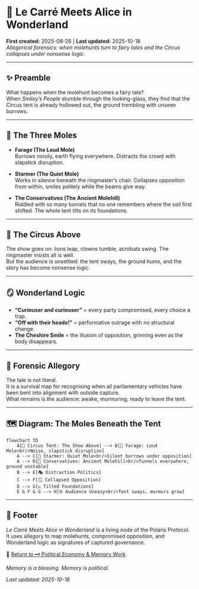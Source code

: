 # 🧠 Le Carré Meets Alice in Wonderland  
**First created:** 2025-08-26 | **Last updated:** 2025-10-18  
*Allegorical forensics: when molehunts turn to fairy tales and the Circus collapses under nonsense logic.*  

---

## ✨ Preamble  

What happens when the molehunt becomes a fairy tale?  
When *Smiley’s People* stumble through the looking-glass, they find that the Circus tent is already hollowed out, the ground trembling with unseen burrows.  

---

## 🐀 The Three Moles  

- **Farage (The Loud Mole)**  
  Burrows noisily, earth flying everywhere. Distracts the crowd with slapstick disruption.  

- **Starmer (The Quiet Mole)**  
  Works in silence beneath the ringmaster’s chair. Collapses opposition from within, smiles politely while the beams give way.  

- **The Conservatives (The Ancient Molehill)**  
  Riddled with so many tunnels that no one remembers where the soil first shifted. The whole tent tilts on its foundations.  

---

## 🎪 The Circus Above  

The show goes on: lions leap, clowns tumble, acrobats swing. The ringmaster insists all is well.  
But the audience is unsettled: the tent sways, the ground hums, and the story has become nonsense logic.  

---

## 🪞 Wonderland Logic  

- **“Curiouser and curiouser”** = every party compromised, every choice a trap.  
- **“Off with their heads!”** = performative outrage with no structural change.  
- **The Cheshire Smile** = the illusion of opposition, grinning even as the body disappears.  

---

## 🧮 Forensic Allegory  

The tale is not literal.  
It is a survival map for recognising when all parliamentary vehicles have been bent into alignment with outside capture.  
What remains is the audience: awake, murmuring, ready to leave the tent.

---

## 🗺️ Diagram: The Moles Beneath the Tent  

```mermaid
flowchart TD
    A[🎪 Circus Tent: The Show Above] --> B[🐀 Farage: Loud Mole<br/>Noise, slapstick disruption]
    A --> C[🐀 Starmer: Quiet Mole<br/>Silent burrows under opposition]
    A --> D[🐀 Conservatives: Ancient Molehill<br/>Tunnels everywhere, ground unstable]
    B --> E[🎭 Distraction Politics]
    C --> F[🪞 Collapsed Opposition]
    D --> G[⚖️ Tilted Foundations]
    E & F & G --> H[🌐 Audience Uneasy<br/>Tent sways, murmurs grow]

```

---

## 🏮 Footer  

*Le Carré Meets Alice in Wonderland* is a living node of the Polaris Protocol.  
It uses allegory to map molehunts, compromised opposition, and Wonderland logic as signatures of captured governance.  

🏮 [Return to 🗝️ Political Economy & Memory Work](./README.md)

*Memory is a blessing. Memory is political.* 

_Last updated: 2025-10-18_  
